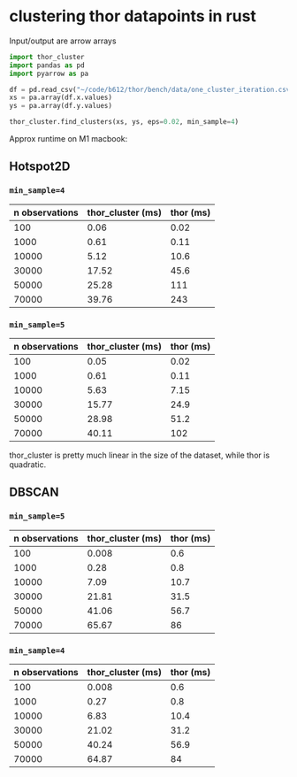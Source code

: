 # clustering thor datapoints in rust

Input/output are arrow arrays

```py
import thor_cluster
import pandas as pd
import pyarrow as pa

df = pd.read_csv("~/code/b612/thor/bench/data/one_cluster_iteration.csv")
xs = pa.array(df.x.values)
ys = pa.array(df.y.values)

thor_cluster.find_clusters(xs, ys, eps=0.02, min_sample=4)
```

Approx runtime on M1 macbook:

## Hotspot2D

### `min_sample=4`

| n observations | thor_cluster (ms) | thor (ms) |
|----------------|-------------------|-----------|
| 100            | 0.06              | 0.02      |
| 1000           | 0.61              | 0.11      |
| 10000          | 5.12              | 10.6      |
| 30000          | 17.52             | 45.6      |
| 50000          | 25.28             | 111       |
| 70000          | 39.76             | 243       |

### `min_sample=5`

| n observations | thor_cluster (ms) | thor (ms) |
|----------------|-------------------|-----------|
| 100            | 0.05              | 0.02      |
| 1000           | 0.61              | 0.11      |
| 10000          | 5.63              | 7.15      |
| 30000          | 15.77             | 24.9      |
| 50000          | 28.98             | 51.2      |
| 70000          | 40.11             | 102       |

thor_cluster is pretty much linear in the size of the dataset, while
thor is quadratic.


## DBSCAN

### `min_sample=5`

| n observations | thor_cluster (ms) | thor (ms) |
|----------------|-------------------|-----------|
| 100            | 0.008             | 0.6       |
| 1000           | 0.28              | 0.8       |
| 10000          | 7.09              | 10.7      |
| 30000          | 21.81             | 31.5      |
| 50000          | 41.06             | 56.7      |
| 70000          | 65.67             | 86        |

### `min_sample=4`

| n observations | thor_cluster (ms) | thor (ms) |
|----------------|-------------------|-----------|
| 100            | 0.008             | 0.6       |
| 1000           | 0.27              | 0.8       |
| 10000          | 6.83              | 10.4      |
| 30000          | 21.02             | 31.2      |
| 50000          | 40.24             | 56.9      |
| 70000          | 64.87             | 84        |

